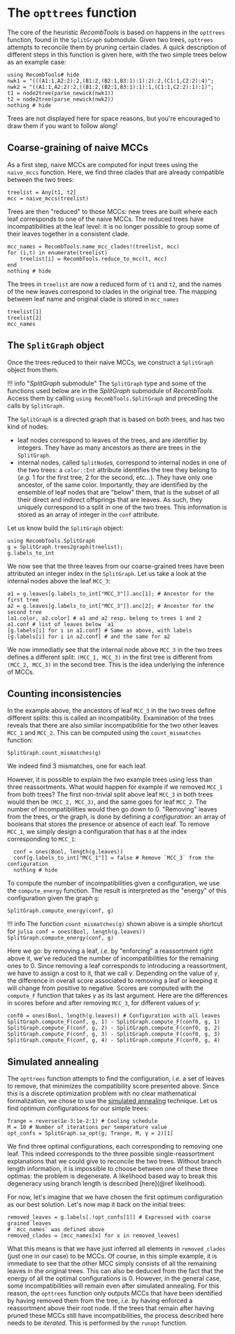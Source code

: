 # The `opttrees` function

The core of the heuristic *RecombTools* is based on happens in the `opttrees` function, found in the `SplitGraph` submodule. 
  Given two trees, `opttrees` attempts to reconcile them by pruning certain clades. 
  A quick description of different steps in this function is given here, with the two simple trees below as an example case: 
```@example opttrees
using RecombTools# hide
nwk1 = "(((A1:1,A2:2):2,(B1:2,(B2:1,B3:1):1):2):2,(C1:1,C2:2):4)";
nwk2 = "((A1:1,A2:2):2,((B1:2,(B2:1,B3:1):1):1,(C1:1,C2:2):1):1)";
t1 = node2tree(parse_newick(nwk1))
t2 = node2tree(parse_newick(nwk2))
nothing # hide
```
Trees are not displayed here for space reasons, but you're encouraged to draw them if you want to follow along! 

## Coarse-graining of naive MCCs

As a first step, naive MCCs are computed for input trees using the `naive_mccs` function. 
  Here, we find three clades that are already compatible between the two trees: 
```@example opttrees
treelist = Any[t1, t2]
mcc = naive_mccs(treelist)
```  

Trees are then "reduced" to those MCCs: new trees are built where each leaf corresponds to one of the naive MCCs. 
  The reduced trees have incompatibilities at the leaf level: it is no longer possible to group some of their leaves together in a consistent clade.  
```@example opttrees
mcc_names = RecombTools.name_mcc_clades!(treelist, mcc)
for (i,t) in enumerate(treelist)
	treelist[i] = RecombTools.reduce_to_mcc(t, mcc)
end
nothing # hide
```

The trees in `treelist` are now a reduced form of `t1` and `t2`, and the names of the new leaves correspond to clades in the original tree. 
  The mapping between leaf name and original clade is stored in `mcc_names`
```@repl opttrees
treelist[1]
treelist[2]
mcc_names
```

## The `SplitGraph` object 

Once the trees reduced to their naive MCCs, we construct a `SplitGraph` object from them. 

!!! info "*SplitGraph* submodule"
    The `SplitGraph` type and some of the functions used below are in the *SplitGraph* submodule of *RecombTools*. Access them by calling `using RecombTools.SplitGraph` and preceding the calls by `SplitGraph.`

The `SplitGraph` is a directed graph that is based on both trees, and has two kind of nodes: 
- leaf nodes correspond to leaves of the trees, and are identifier by integers. 
  They have as many ancestors as there are trees in the `SplitGraph`. 
- internal nodes, called `SplitNode`s, correspond to internal nodes in one of the two trees: a `color::Int` attribute identifies the tree they belong to (*e.g.* 1 for the first tree, 2 for the second, etc...).
  They have only one ancestor, of the same color. 
  Importantly, they are identified by the ensemble of leaf nodes that are "below" them, that is the subset of all their direct and indirect offsprings that are leaves. 
  As such, they uniquely correspond to a split in one of the two trees. 
  This information is stored as an array of integer in the `conf` attribute. 

Let us know build the `SplitGraph` object: 
```@example opttrees
using RecombTools.SplitGraph
g = SplitGraph.trees2graph(treelist); 
g.labels_to_int
```

We now see that the three leaves from our coarse-grained trees have been attributed an integer index in the `SplitGraph`. 
  Let us take a look at the internal nodes above the leaf `MCC_3`: 
```@repl opttrees
a1 = g.leaves[g.labels_to_int["MCC_3"]].anc[1]; # Ancestor for the first tree
a2 = g.leaves[g.labels_to_int["MCC_3"]].anc[2]; # Ancestor for the second tree
[a1.color, a2.color] # a1 and a2 resp. belong to trees 1 and 2
a1.conf # list of leaves below `a1`
[g.labels[i] for i in a1.conf] # Same as above, with labels
[g.labels[i] for i in a2.conf] # and the same for a2 
```
We now immediatly see that the internal node above `MCC_3` in the two trees defines a different split: `(MCC_1, MCC_3)` in the first tree is different from `(MCC_2, MCC_3)` in the second tree. 
  This is the idea underlying the inference of MCCs. 

## Counting inconsistencies 

In the example above, the ancestors of leaf `MCC_3` in the two trees define different splits: this is called an incompatibility. 
  Examination of the trees reveals that there are also similar incompatibilitie for the two other leaves `MCC_1` and `MCC_2`. 
  This can be computed using the `count_mismatches` function: 

```@example opttrees
SplitGraph.count_mismatches(g)
```

We indeed find 3 mismatches, one for each leaf. 

However, it is possible to explain the two example trees using less than three reassortments. 
  What would happen for example if we removed `MCC_1` from both trees? 
  The first non-trivial split above leaf `MCC_3` in both trees would then be `(MCC_2, MCC_3)`, and the same goes for leaf `MCC_2`. 
  The number of incompatibilities would then go down to 0. 
"Removing" leaves from the trees, or the graph, is done by defining a *configuration*: an array of booleans that stores the presence or absence of each leaf. 
  To remove `MCC_1`, we simply design a configuration that has `0` at the index corresponding to `MCC_1`: 

```@example opttrees
  conf = ones(Bool, length(g.leaves))
  conf[g.labels_to_int["MCC_1"]] = false # Remove `MCC_3` from the configuration
  nothing # hide
```

To compute the number of incompatibilities given a configuration, we use the `compute_energy` function. The result is interpreted as the "energy" of this configuration given the graph `g`: 

```@example opttrees
SplitGraph.compute_energy(conf, g)
```

!!! info 
    The function `count_mismatches(g)` shown above is a simple shortcut for 
    ```julia
    conf = ones(Bool, length(g.leaves))
    SplitGraph.compute_energy(conf, g)
    ```

Here we go: by removing a leaf, *i.e.* by "enforcing" a reassortment right above it, we've reduced the number of incompatibilities for the remaining ones to 0. 
  Since removing a leaf corresponds to introducing a reassortment, we have to assign a cost to it, that we call $\gamma$. 
  Depending on the value of $\gamma$, the difference in overall score associated to removing a leaf or keeping it will change from positive to negative. 
  Scores are computed with the `compute_F` function that takes $\gamma$ as its last argument.
  Here are the differences in scores before and after removing `MCC_3`, for different values of $\gamma$:   
```@repl opttrees
conf0 = ones(Bool, length(g.leaves)) # Configuration with all leaves
SplitGraph.compute_F(conf, g, 1) - SplitGraph.compute_F(conf0, g, 1)
SplitGraph.compute_F(conf, g, 2) - SplitGraph.compute_F(conf0, g, 2)
SplitGraph.compute_F(conf, g, 3) - SplitGraph.compute_F(conf0, g, 3)
SplitGraph.compute_F(conf, g, 4) - SplitGraph.compute_F(conf0, g, 4)
```

## Simulated annealing 

The `opttrees` function attempts to find the configuration, *i.e.* a set of leaves to remove, that minimizes the compatibility score presented above. 
  Since this is a discrete optimization problem with no clear mathematical formalization, we chose to use the [simulated annealing](https://en.wikipedia.org/wiki/Simulated_annealing) technique. 
Let us find optimum configurations for our simple trees: 

```@example opttrees
Trange = reverse(1e-3:1e-2:1) # Cooling schedule
M = 10 # Number of iterations per temperature value
opt_confs = SplitGraph.sa_opt(g; Trange, M, γ = 2)[1]
```

We find three optimal configurations, each corresponding to removing one leaf. 
  This indeed corresponds to the three possible single-reassortment explanations that we could give to reconcile the two trees. 
  Without branch length information, it is impossible to choose between one of these three optimas: the problem is degenerate. 
  A likelihood based way to break this degeneracy using branch length is described [here](@ref likelihood).

For now, let's imagine that we have chosen the first optimum configuration as our best solution. 
  Let's now map it back on the initial trees: 

```@repl opttrees
removed_leaves = g.labels[.!opt_confs[1]] # Expressed with coarse grained leaves
# `mcc_names` was defined above
removed_clades = [mcc_names[x] for x in removed_leaves]
```

What this means is that we have just inferred all elements in `removed_clades` (just one in our case) to be MCCs. 
  Of course, in this simple example, it is immediate to see that the other MCC simply consists of all the remaining leaves in the original trees. 
  This can also be deduced from the fact that the energy of all the optimal configurations is 0. 
However, in the general case, some incompatibilities will remain even after simulated annealing. 
  For this reason, the `opttrees` function only outputs MCCs that have been identified by having removed them from the tree, *i.e.* by having enforced a reassortment above their root node. 
  If the trees that remain after having pruned these MCCs still have incompatibilities, the process described here needs to be *iterated*. 
  This is performed by the `runopt` function. 






